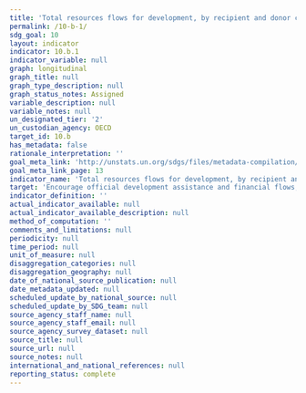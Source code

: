 ```yaml
---
title: 'Total resources flows for development, by recipient and donor countries and type of flow (e.g. official development assistance, foreign direct investment and other flows)'
permalink: /10-b-1/
sdg_goal: 10
layout: indicator
indicator: 10.b.1
indicator_variable: null
graph: longitudinal
graph_title: null
graph_type_description: null
graph_status_notes: Assigned
variable_description: null
variable_notes: null
un_designated_tier: '2'
un_custodian_agency: OECD
target_id: 10.b
has_metadata: false
rationale_interpretation: ''
goal_meta_link: 'http://unstats.un.org/sdgs/files/metadata-compilation/Metadata-Goal-10.pdf'
goal_meta_link_page: 13
indicator_name: 'Total resources flows for development, by recipient and donor countries and type of flow (e.g. official development assistance, foreign direct investment and other flows)'
target: 'Encourage official development assistance and financial flows, including foreign direct investment, to States where the need is greatest, in particular least developed countries, African countries, Small Island developing States and landlocked developing countries, in accordance with their national plans and programmes.'
indicator_definition: ''
actual_indicator_available: null
actual_indicator_available_description: null
method_of_computation: ''
comments_and_limitations: null
periodicity: null
time_period: null
unit_of_measure: null
disaggregation_categories: null
disaggregation_geography: null
date_of_national_source_publication: null
date_metadata_updated: null
scheduled_update_by_national_source: null
scheduled_update_by_SDG_team: null
source_agency_staff_name: null
source_agency_staff_email: null
source_agency_survey_dataset: null
source_title: null
source_url: null
source_notes: null
international_and_national_references: null
reporting_status: complete
---
```

